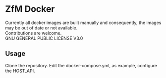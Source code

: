 # ZfM Docker

Currently all docker images are built manually and consequently, the images may be out of date or not available.  
Contributions are welcome.  
GNU GENERAL PUBLIC LICENSE V3.0  

## Usage

Clone the repository. Edit the docker-compose.yml, as example, configure the HOST_API.
